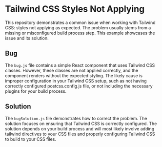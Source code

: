 # Tailwind CSS Styles Not Applying

This repository demonstrates a common issue when working with Tailwind CSS: styles not applying as expected. The problem usually stems from a missing or misconfigured build process step.  This example showcases the issue and its solution.

## Bug

The `bug.js` file contains a simple React component that uses Tailwind CSS classes.  However, these classes are not applied correctly, and the component renders without the expected styling.  The likely cause is improper configuration in your Tailwind CSS setup, such as not having correctly configured postcss.config.js file, or not including the necessary plugins for your build process.

## Solution

The `bugSolution.js` file demonstrates how to correct the problem.  The solution focuses on ensuring that Tailwind CSS is correctly configured.  The solution depends on your build process and will most likely involve adding tailwind directives to your CSS files and properly configuring Tailwind CSS to build to your CSS files.